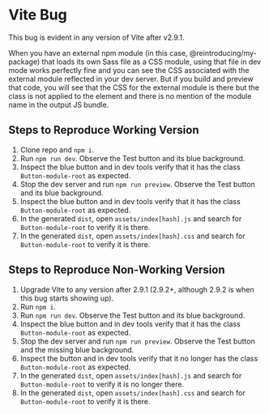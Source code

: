 # Vite Bug
This bug is evident in any version of Vite after v2.9.1.

When you have an external npm module (in this case, @reintroducing/my-package) that loads its own Sass file as a CSS module, using that file in dev mode works perfectly fine and you can see the CSS associated with the external module reflected in your dev server. But if you build and preview that code, you will see that the CSS for the external module is there but the class is not applied to the element and there is no mention of the module name in the output JS bundle.

## Steps to Reproduce Working Version
1. Clone repo and `npm i`.
1. Run `npm run dev`. Observe the Test button and its blue background.
1. Inspect the blue button and in dev tools verify that it has the class `Button-module-root` as expected.
1. Stop the dev server and run `npm run preview`. Observe the Test button and its blue background.
1. Inspect the blue button and in dev tools verify that it has the class `Button-module-root` as expected.
1. In the generated `dist`, open `assets/index[hash].js` and search for `Button-module-root` to verify it is there.
1. In the generated `dist`, open `assets/index[hash].css` and search for `Button-module-root` to verify it is there.

## Steps to Reproduce Non-Working Version
1. Upgrade Vite to any version after 2.9.1 (2.9.2+, although 2.9.2 is when this bug starts showing up).
1. Run `npm i`.
1. Run `npm run dev`. Observe the Test button and its blue background.
1. Inspect the blue button and in dev tools verify that it has the class `Button-module-root` as expected.
1. Stop the dev server and run `npm run preview`. Observe the Test button and the missing blue background.
2. Inspect the button and in dev tools verify that it no longer has the class `Button-module-root` as expected.
3. In the generated `dist`, open `assets/index[hash].js` and search for `Button-module-root` to verify it is no longer there.
4. In the generated `dist`, open `assets/index[hash].css` and search for `Button-module-root` to verify it is there.

